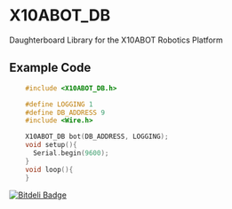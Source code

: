 X10ABOT_DB
==========

Daughterboard Library for the X10ABOT Robotics Platform

Example Code
------------
```C++
    #include <X10ABOT_DB.h>

    #define LOGGING 1
    #define DB_ADDRESS 9
    #include <Wire.h>

    X10ABOT_DB bot(DB_ADDRESS, LOGGING);
    void setup(){
      Serial.begin(9600);
    }
    void loop(){
    }
```


[![Bitdeli Badge](https://d2weczhvl823v0.cloudfront.net/frazras/x10abot_db/trend.png)](https://bitdeli.com/free "Bitdeli Badge")


